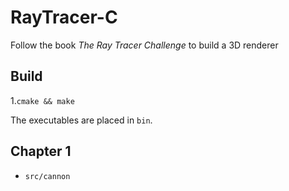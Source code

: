 # RayTracer-C

Follow the book _The Ray Tracer Challenge_ to build a 3D renderer

## Build
1.`cmake && make`

The executables are placed in `bin`.
## Chapter 1
- `src/cannon`
